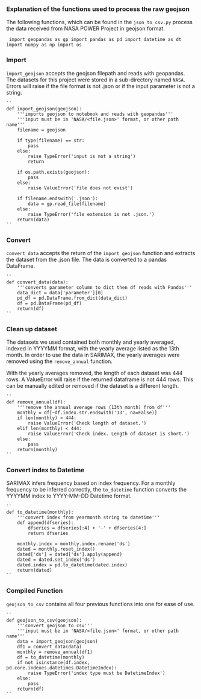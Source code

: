 ### Explanation of the functions used to process the raw geojson

The following functions, which can be found in the ``json_to_csv.py`` process the data received from NASA POWER Project in geojson format. 

``
import geopandas as gp
import pandas as pd
import datetime as dt
import numpy as np
import os``


### Import

``import_geojson`` accepts the geojson filepath and reads with geopandas. The datasets for this project were stored in a sub-directory named ``NASA``. Errors will raise if the file format is not .json or if the input parameter is not a string.

    ``
    def import_geojson(geojson):
        '''imports geojson to notebook and reads with geopandas'''
        '''input must be in 'NASA/<file.json>' format, or other path name'''
        filename = geojson

        if type(filename) == str:
            pass
        else:
            raise TypeError('input is not a string')
            return

        if os.path.exists(geojson):
            pass
        else:
            raise ValueError('file does not exist')

        if filename.endswith('.json'):
            data = gp.read_file(filename)
        else:
            raise TypeError('file extension is not .json.')
        return(data)
    `` 

### Convert

``convert_data`` accepts the return of the ``import_geojson`` function and extracts the dataset from the .json file. The data is converted to a pandas DataFrame. 

    ``
    def convert_data(data):
        '''converts parameter column to dict then df reads with Pandas'''
        data_dict = data['parameter'][0]
        pd_df = pd.DataFrame.from_dict(data_dict)
        df = pd.DataFrame(pd_df)
        return(df)
    ``

### Clean up dataset

The datasets we used contained both monthly and yearly averaged, indexed in YYYYMM format, with the yearly average listed as the 13th month. In order to use the data in SARIMAX, the yearly averages were removed using the ``remove_annual`` function. 

With the yearly averages removed, the length of each dataset was 444 rows. A ValueError will raise if the returned dataframe is not 444 rows. This can be manually edited or removed if the dataset is a different length.

    ``
    def remove_annual(df):
        '''remove the annual average rows (13th month) from df'''
        monthly = df[~df.index.str.endswith('13', na=False)]
        if len(monthly) > 444:
            raise ValueError('Check length of dataset.')
        elif len(monthly) < 444:
            raise ValueError('Check index. Length of dataset is short.')
        else:
            pass
        return(monthly)
    ``

### Convert index to Datetime

SARIMAX infers frequency based on index frequency. For a monthly frequency to be inferred correctly, the ``to_datetime`` function converts the YYYYMM index to YYYY-MM-DD Datetime format. 

    ``
    def to_datetime(monthly):
        '''convert index from yearmonth string to datetime'''
        def append(dfseries):
            dfseries = dfseries[:4] + '-' + dfseries[4:]
            return dfseries

        monthly.index = monthly.index.rename('ds')
        dated = monthly.reset_index()
        dated['ds'] = dated['ds'].apply(append)
        dated = dated.set_index('ds')
        dated.index = pd.to_datetime(dated.index)
        return(dated)
    ``

### Compiled Function
``geojson_to_csv`` contains all four previous functions into one for ease of use.

    ``
    def geojson_to_csv(geojson):
        '''convert geojson to csv'''
        '''input must be in 'NASA/<file.json>' format, or other path name'''
        data = import_geojson(geojson)
        df1 = convert_data(data)
        monthly = remove_annual(df1)
        df = to_datetime(monthly)
        if not isinstance(df.index, pd.core.indexes.datetimes.DatetimeIndex):
            raise TypeError('index type must be DatetimeIndex')
        else:
            pass
        return(df)
    `` 